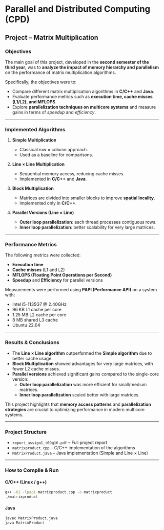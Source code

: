 # Parallel and Distributed Computing (CPD)  
## Project – Matrix Multiplication

### Objectives
The main goal of this project, developed in the **second semester of the third year**, was to **analyze the impact of memory hierarchy and parallelism** on the performance of matrix multiplication algorithms.  

Specifically, the objectives were to:  
- Compare different matrix multiplication algorithms in **C/C++** and **Java**.  
- Evaluate performance metrics such as **execution time, cache misses (L1/L2), and MFLOPS**.  
- Explore **parallelization techniques on multicore systems** and measure gains in terms of *speedup* and *efficiency*.  

---

### Implemented Algorithms
1. **Simple Multiplication**  
   - Classical row × column approach.  
   - Used as a baseline for comparisons.  

2. **Line × Line Multiplication**  
   - Sequential memory access, reducing cache misses.  
   - Implemented in **C/C++** and **Java**.  

3. **Block Multiplication**  
   - Matrices are divided into smaller blocks to improve **spatial locality**.  
   - Implemented only in **C/C++**.  

4. **Parallel Versions (Line × Line)**  
   - **Outer loop parallelization**: each thread processes contiguous rows.  
   - **Inner loop parallelization**: better scalability for very large matrices.  

---

### Performance Metrics
The following metrics were collected:  
- **Execution time**  
- **Cache misses** (L1 and L2)  
- **MFLOPS (Floating Point Operations per Second)**  
- **Speedup** and **Efficiency** for parallel versions  

Measurements were performed using **PAPI (Performance API)** on a system with:  
- Intel i5-1135G7 @ 2.40GHz  
- 96 KB L1 cache per core  
- 1.25 MB L2 cache per core  
- 8 MB shared L3 cache  
- Ubuntu 22.04  

---

### Results & Conclusions
- The **Line × Line algorithm** outperformed the **Simple algorithm** due to better cache usage.  
- **Block Multiplication** showed advantages for very large matrices, with fewer L2 cache misses.  
- **Parallel versions** achieved significant gains compared to the single-core version:  
  - **Outer loop parallelization** was more efficient for small/medium matrices.  
  - **Inner loop parallelization** scaled better with large matrices.  

This project highlights that **memory access patterns** and **parallelization strategies** are crucial to optimizing performance in modern multicore systems.  

---

### Project Structure
- `report_assign1_t09g16.pdf` – Full project report  
- `matrixproduct.cpp` – C/C++ implementation of the algorithms  
- `MatrixProduct.java` – Java implementation (Simple and Line × Line)  

---

### How to Compile & Run

#### C/C++ (Linux / g++)  
```bash
g++ -O2 -lpapi matrixproduct.cpp -o matrixproduct
./matrixproduct
```

#### Java
```bash
javac MatrixProduct.java
java MatrixProduct
```
